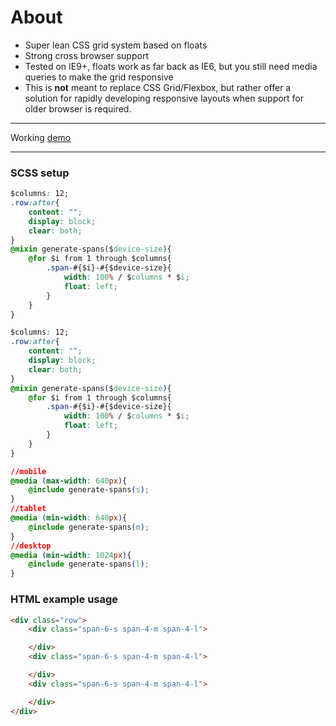 # About

- Super lean CSS grid system based on floats
- Strong cross browser support
- Tested on IE9+, floats work as far back as IE6, but you still need media queries to make the grid responsive
- This is **not** meant to replace CSS Grid/Flexbox, but rather offer a solution for rapidly developing responsive layouts when support for older browser is required.

-------------
Working [demo](https://codepen.io/railaru/pen/yGyBmq?editors=1100 "demo")

-------------

### SCSS setup
```css
$columns: 12;
.row:after{
    content: "";
    display: block;
    clear: both;
}
@mixin generate-spans($device-size){
    @for $i from 1 through $columns{
        .span-#{$i}-#{$device-size}{
            width: 100% / $columns * $i;
            float: left;
        }
    }
}

$columns: 12;
.row:after{
    content: "";
    display: block;
    clear: both;
}
@mixin generate-spans($device-size){
    @for $i from 1 through $columns{
        .span-#{$i}-#{$device-size}{
            width: 100% / $columns * $i;
            float: left;
        }
    }
}

//mobile
@media (max-width: 640px){
    @include generate-spans(s);
}
//tablet
@media (min-width: 640px){
    @include generate-spans(m);
}
//desktop
@media (min-width: 1024px){
    @include generate-spans(l);
}

```

### HTML example usage
```html
<div class="row">
	<div class="span-6-s span-4-m span-4-l">

	</div>
	<div class="span-6-s span-4-m span-4-l">

	</div>
	<div class="span-6-s span-4-m span-4-l">

	</div>
</div>
```
